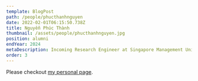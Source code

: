 ```yaml
---
template: BlogPost
path: /people/phucthanhnguyen
date: 2022-02-01T06:15:50.738Z
title: Nguyễn Phúc Thành
thumbnail: /assets/people/phucthanhnguyen.jpg
position: alumni
endYear: 2024
metaDescription: Incoming Research Engineer at Singapore Management University
order: 3
---
```


Please checkout [my personal page](https://www.linkedin.com/in/phucthanhnguyen1707/).
